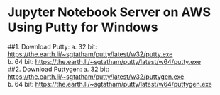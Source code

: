 # Jupyter Notebook Server on AWS Using Putty for Windows
##1.	Download Putty:
a. 32 bit: https://the.earth.li/~sgtatham/putty/latest/w32/putty.exe<br/>
b.	64 bit: https://the.earth.li/~sgtatham/putty/latest/w64/putty.exe<br/>
##2.	Download Puttygen:
a.	32 bit: https://the.earth.li/~sgtatham/putty/latest/w32/puttygen.exe<br/>
b.	64 bit: https://the.earth.li/~sgtatham/putty/latest/w64/puttygen.exe<br/>
